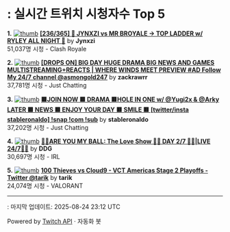 # : 실시간 트위치 시청자수 Top 5

**1.** [![thumb](https://static-cdn.jtvnw.net/previews-ttv/live_user_jynxzi-320x180.jpg)](https://twitch.tv/Jynxzi)
**[[236/365] 🚨 JYNXZI vs MR BROYALE -> TOP LADDER w/ RYLEY ALL NIGHT 🚨](https://twitch.tv/Jynxzi)** by **Jynxzi**<br>51,037명 시청  - Clash Royale

**2.** [![thumb](https://static-cdn.jtvnw.net/previews-ttv/live_user_zackrawrr-320x180.jpg)](https://twitch.tv/zackrawrr)
**[[DROPS ON] BIG DAY HUGE DRAMA BIG NEWS AND GAMES MULTISTREAMING+REACTS | WHERE WINDS MEET PREVIEW #AD Follow My 24/7 channel @asmongold247](https://twitch.tv/zackrawrr)** by **zackrawrr**<br>37,781명 시청  - Just Chatting

**3.** [![thumb](https://static-cdn.jtvnw.net/previews-ttv/live_user_stableronaldo-320x180.jpg)](https://twitch.tv/stableronaldo)
**[🟥JOIN NOW 🟥 DRAMA 🟥HOLE IN ONE w/ @Yugi2x & @Arky LATER 🟥 NEWS   🟥 ENJOY YOUR DAY 🟥 SMILE 🟥  [twitter/insta stableronaldo] !snap !com !sub](https://twitch.tv/stableronaldo)** by **stableronaldo**<br>37,202명 시청  - Just Chatting

**4.** [![thumb](https://static-cdn.jtvnw.net/previews-ttv/live_user_ddg-320x180.jpg)](https://twitch.tv/DDG)
**[🏀💕ARE YOU MY BALL: The Love Show 🏀💕 DAY 2/7 🏀💕|LIVE 24/7🏀💕](https://twitch.tv/DDG)** by **DDG**<br>30,697명 시청  - IRL

**5.** [![thumb](https://static-cdn.jtvnw.net/previews-ttv/live_user_tarik-320x180.jpg)](https://twitch.tv/tarik)
**[100 Thieves vs Cloud9 - VCT Americas Stage 2 Playoffs - Twitter @tarik](https://twitch.tv/tarik)** by **tarik**<br>24,074명 시청  - VALORANT


---
: 마지막 업데이트: 2025-08-24 23:12 UTC

Powered by [Twitch API](https://dev.twitch.tv/docs/api/reference) · 자동화 봇